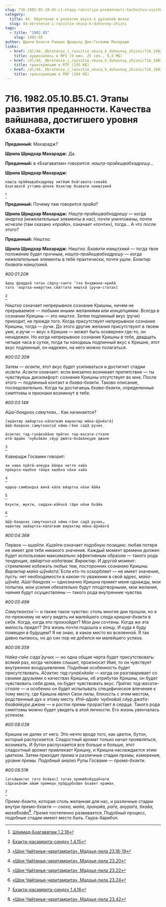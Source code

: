 ```yaml
---
slug: 716-1982-05-10-b5-c1-etapy-razvitiya-predannosti-kachestva-vajshnava-dostigshego-urovnya-bhava-bhakti
category:
  title: 44. Обретение и развитие вкуса к духовной жизни
  slug: 44-obretenie-i-razvitie-vkusa-k-duhovnoy-zhizni
tags:
  - title: "1982.05"
    slug: 1982-05
author: Шрила Бхакти Ракшак Шридхар Дев-Госвами Махарадж
links:
  - href: /dl/44._Obretenie_i_razvitie_vkusa_k_duhovnoy_zhizni/716_1982.05.10.B5.C1_SridharMj_Jetapy_razvitija_predannosti_Kachestva_vajshnava_dostigshego_urovnja_bhava-bhakti.mp3
    title: аудиозапись в MP3 (9 мин. 25 сек., 9,5 МБ)
  - href: /dl/44._Obretenie_i_razvitie_vkusa_k_duhovnoy_zhizni/716_1982.05.10.B5.C1_SridharMj_Jetapy_razvitija_predannosti_Kachestva_vajshnava_dostigshego_urovnja_bhava-bhakti.rtf
    title: транскрипцию в RTF (155 КБ)
  - href: /dl/44._Obretenie_i_razvitie_vkusa_k_duhovnoy_zhizni/716_1982.05.10.B5.C1_SridharMj_Jetapy_razvitija_predannosti_Kachestva_vajshnava_dostigshego_urovnja_bhava-bhakti.pdf
    title: транскрипцию в PDF (164 КБ)
---
```


# 716. 1982.05.10.B5.C1. Этапы развития преданности. Качества вайшнава, достигшего уровня бхава-бхакти

**Преданный:** Махарадж?

**Шрила Шридхар Махарадж:** Да.

**Преданный:** в «Бхагаватам» говорится: *наш̣т̣а-пра̄йеш̣вабхадреш̣у…*

**Шрила Шридхар Махарадж:**

    наш̣т̣а-пра̄йеш̣вабхадреш̣у нитйам̇ бха̄гавата-севайа̄
    бхагаватй уттама-ш́локе бхактир бхавати наиш̣т̣хикӣ
[^_ftn1]

**Преданный:** Почему там говорится *пра̄йа*?

**Шрила Шридхар Махарадж:** *Наш̣т̣а-пра̄йеш̣вабхадреш̣у* — когда *анартха* (нежелательные элементы в нас), почти уничтожены, почти исчезли (там сказано «*пра̄йа*», означает «почти»), тогда… А что после этого?

**Преданный:** *Ништха*.

**Шрила Шридхар Махарадж:** *Ништха*. *Бхавати наиш̣т̣хикӣ* — тогда твое положение будет прочным, *наш̣т̣а-пра̄йеш̣вабхадреш̣у* — когда нежелательные элементы в тебе практически, почти ушли. *Бхактир бхавати наиш̣т̣хикӣ.*

*#00:01:20#*

    а̄дау ш́раддха̄ татах̣ са̄дху-сан̇го ’тха бхаджана-крийа̄
    тато ’нартха-нивр̣ттих̣ сйа̄ттато ниш̣тха̄ [ручи-статах]
[^_ftn2]

*Ништха* означает непрерывное сознание Кришны, ничем не прерываемое — любыми иными желаниями или концепциями. Всегда в сознании Кришны — это *ништха*. Затем подлинный вкус (*ручи*) приходит, не прежде того. Когда присутствует непрерывное сознание Кришны, тогда — *ручи*. До этого другие желания присутствуют в твоем уме, и *ручи* — вкус к Кришне — может быть осквернен где-то, он ненадежен. Но когда непрерывное сознание Кришны в тебе, двадцать четыре часа в сутки, тогда ты находишь подлинный вкус к Кришне, этот вкус подлинный, он надежен, на него можно полагаться.

*#00:02:30#*

Затем — *асакти*, этот вкус будет усиливаться и достигнет стадии *асакти*. *Асакти* означает: если внезапно возникает препятствие — ты чувствуешь дискомфорт: сознание Кришны отсутствует во мне. После этого — подлинный контакт и *бхава-бхакти*. Таково описание, последовательно. Когда ты достигаешь *бхава-бхакти*, определенные симптомы и признаки возникнут в тебе.

*#00:03:14#*

*А̄ш́а̄-бандхах̣ самуткан̣…* Как начинается?

    [кш̣а̄нтир авйартха-ка̄латвам̇ вирактир ма̄на-ш́ӯнйата̄]
    а̄ш́а̄-бандхах̣ самуткан̣т̣ха̄ на̄ма-га̄не сада̄ ручих̣

    а̄сактис тад-гун̣а̄кхйа̄не прӣтис тад-васати-стхале
    итй-а̄дайо ‘нубха̄ва̄х̣ сйур джа̄та-бха̄ва̄н̇куре джане
[^_ftn3]

Кавирадж Госвами говорит:

    эи нава прӣтй-ан̇кура йа̄н̇ра читте хайа
    пра̄кр̣та-кш̣обхе та̄н̇ра кш̣обха на̄хи хайа
[^_ftn4]

    кр̣ш̣н̣а-самбандха вина̄ ка̄ла вйартха на̄хи йа̄йа
[^_ftn5]

    бхукти, мукти, сиддхи-ва̄н̃чха̄ та̄ре на̄хи бха̄йа
[^_ftn6]

    а̄ш́а̄-бандхах̣ самуткан̣т̣ха̄ на̄ма-га̄не сада̄ ручих̣…
    кш̣а̄нтир авйартха-ка̄латвам̇ вирактир ма̄на-ш́ӯнйата̄

*#00:04:36#*

Первое — *кш̣а̄нти*. *Кш̣а̄нти* означает подобную позицию: любая потеря не имеет для тебя никакого значения. Каждый момент времени должен будет использован максимально эффективным образом — такого рода тенденция, *авйартха-ка̄латвам̇. Вирактир*. И другой момент: стремление избежать любых тем, посторонних сознанию Кришны. *Вирактир ма̄на-ш́ӯнйата̄*. Если кто-то оскорбляет — не имеет значения, пусть: нет необходимости в каком-то уважении в свой адрес, *ма̄на-ш́ӯнйа*. *А̄ш́а̄-бандхах̣* — однозначно Кришна примет меня однажды, мои попытки, мои усилия обязательно будут плодотворными, мои желания, чаяния будут осуществлены — такого рода внутренние чувства.

*#00:05:49#*

*Самуткан̣т̣ха̄* — и также такое чувство: столь многие дни прошли, но я по-прежнему не могу видеть ни малейшего следа *кришна-бхакти* в себе. Когда, когда это произойдет? Мои дни сочтены. Когда же эта милость придет? Эта жизнь почти подошла к концу. И куда я буду помещен в будущем? Я не знаю, в какое место во вселенной. Я так давно пытаюсь, но до сих пор не добился ни малейшего успеха.

*#00:06:35#*

*На̄ма-га̄не сада̄ ручих̣* — но одна общая черта будет присутствовать: всякий раз, когда человек слышит, произносит Имя, то он чувствует внутреннее воодушевление. Подобная особенность будет присутствовать. *А̄сактис тад-гун̣а̄кхйа̄не* — когда он разговаривает со своими друзьями о качествах Кришны, об атрибутах Кришны, он будет чувствовать себя дома, он будет чувствовать вкус. *Прӣтис тад-васати-стхале* — и особенно он будет испытывать специфическое влечение к тому месту, где Кришна являл Свои *лилы*, близость с этим местом, родственный дух к этому месту. *Итй-а̄дайо ‘нубха̄ва̄х̣ сйур джа̄та-бха̄ва̄н̇куре джане* — и росток *премы* прорастает в сердце. Такого рода симптомы можно будет увидеть в этой личности. Его жизнь увенчалась успехом.

*#00:08:03#*

Кришна не далек от него. Это нечто вроде того, как цветок, бутон, который распускается. Сладостный аромат только начал проявляться, возникать. И бутон распускается все больше и больше, этот сладостный аромат привлекает Кришну, и Кришна наслаждается этим цветком. Затем приходит *према* и различные стадии *премы*, измерения, уровни *премы*. Подобный анализ Рупы Госвами — *према-бхакти*.

*#00:08:51#*

    [атха̄шактис тато бха̄вас] татах̣ према̄бхйудан̃чати
    са̄дхака̄на̄м айам̇ премн̣ах̣ пра̄дурбха̄ве бхавет крамах̣
[^_ftn7]

*Према-бхакти*, которая столь желанная для нас, и различные стадии внутри *према-бхакти* — *снеха, ма̄на, пран̣айа, ра̄га, анура̄га, бха̄ва, маха̄бха̄ва*[^_ftn8]. *Према* постепенно развивается. Подобный процесс, подобные стадии имеют место быть. Гаура-Харибол.



[^_ftn1]: [Шримад-Бхагаватам 1.2.18](../notes/shrimad-bhagavatam/shrimad-bhagavatam-1-2-18.md)

[^_ftn2]: [Бхакти-расамрита-синдху 1.4.15](../notes/bhakti-rasamrita-sindhu/bhakti-rasamrita-sindhu-1-4-15.md)

[^_ftn3]: [«Шри Чайтанья-чаритамрита», Мадхья-лила 23.18-19](../notes/shri-chajtanya-charitamrita-madhya-lila/shri-chajtanya-charitamrita-madhya-lila-23-18-19.md)

[^_ftn4]: [«Шри Чайтанья-чаритамрита», Мадхья-лила 23.20](../notes/shri-chajtanya-charitamrita-madhya-lila/shri-chajtanya-charitamrita-madhya-lila-23-20.md)

[^_ftn5]: [«Шри Чайтанья-чаритамрита», Мадхья-лила 23.22](../notes/shri-chajtanya-charitamrita-madhya-lila/shri-chajtanya-charitamrita-madhya-lila-23-22.md)

[^_ftn6]: [«Шри Чайтанья-чаритамрита», Мадхья-лила 23.24](../notes/shri-chajtanya-charitamrita-madhya-lila/shri-chajtanya-charitamrita-madhya-lila-23-24.md)

[^_ftn7]: [Бхакти-расамрита-синдху 1.4.16](../notes/bhakti-rasamrita-sindhu/bhakti-rasamrita-sindhu-1-4-16.md)

[^_ftn8]: [«Шри Чайтанья-чаритамрита», Мадхья-лила 23.42](../notes/shri-chajtanya-charitamrita-madhya-lila/shri-chajtanya-charitamrita-madhya-lila-23-42.md)
